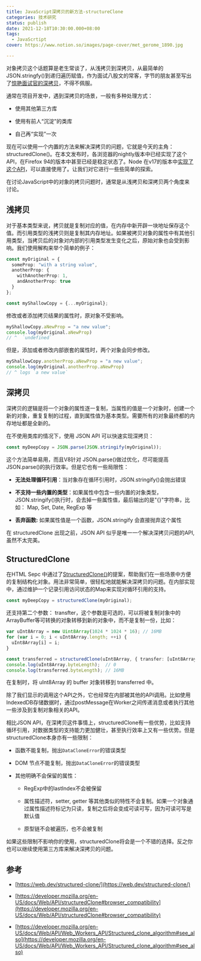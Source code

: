 ```yaml
---
title: JavaScript深拷贝的新方法-structureClone
categories: 技术研究
status: publish
date: 2021-12-18T10:30:00.000+08:00
tags:
  - JavaScrtipt
cover: https://www.notion.so/images/page-cover/met_gerome_1890.jpg

---
```



对象拷贝这个话题算是老生常谈了，从浅拷贝到深拷贝，从最简单的JSON.stringfy()到递归遍历赋值，作为面试八股文的常客，字节的朋友甚至写出了[惊艳面试官的深拷贝](https://juejin.cn/post/6844903929705136141)，不得不佩服。

通常在项目开发中，遇到深拷贝的场景，一般有多种处理方式：

- 使用其他第三方库

- 使用有前人“沉淀”的类库

- 自己再“实现”一次

现在可以使用一个内置的方法来解决深拷贝的问题，它就是今天的主角：structuredClone()。在本文发布时，各浏览器的nightly版本中已经实现了这个API，在Firefox 94的版本中甚至已经是稳定状态了。Node 在v17的版本中[实现了这个API](https://github.com/nodejs/node/pull/39759)，可以直接使用了。让我们对它进行一些些简单的探索。

在讨论JavaScript中的对象的拷贝问题时，通常是从浅拷贝和深拷贝两个角度来讨论。

## 浅拷贝

对于基本类型来说，拷贝就是复制对应的值，在内存中新开辟一块地址保存这个值。而引用类型的浅拷贝则是复制其内存地址。如果被拷贝对象的属性中有其他引用类型，当拷贝后的对象对内部的引用类型发生变化之后，原始对象也会受到影响。我们使用解构来举个简单的例子：

```typescript
const myOriginal = {
  someProp: "with a string value",
  anotherProp: {
    withAnotherProp: 1,
    andAnotherProp: true
  }
};

const myShallowCopy = {...myOriginal};
```

修改或者添加拷贝结果的属性时，原对象不受影响。

```typescript
myShallowCopy.aNewProp = "a new value";
console.log(myOriginal.aNewProp)
// ^  `undefined`
```

但是，添加或者修改内部嵌套的属性时，两个对象会同步修改。

```typescript
myShallowCopy.anotherProp.aNewProp = "a new value";
console.log(myOriginal.anotherProp.aNewProp) 
// ^ logs `a new value`
```

## 深拷贝

深拷贝的逻辑是将一个对象的属性逐一复制，当属性的值是一个对象时，创建一个新的对象，重复复制的过程，直到属性值为基本类型。需要所有的对象最终都的内存地址都是全新的。

在不使用类库的情况下，使用 JSON API 可以快速实现深拷贝：

```typescript
const myDeepCopy = JSON.parse(JSON.stringify(myOriginal));
```

这个方法简单易用，而且V8针对 JSON.parse()做过优化，尽可能提高JSON.parse()的执行效率。但是它也有一些局限性：

- **无法处理循环引用**：当对象存在循环引用时，JSON.stringify()会抛出错误

- **不支持一些内置的类型**：如果属性中包含一些内置的对象类型，JSON.stringify()执行时，会去掉一些属性值，最后输出的是"{}"字符串，比如： Map, Set, Date, RegExp 等

- **丢弃函数:** 如果属性值是一个函数，JSON.stringify 会直接抛弃这个属性

在 structuredClone 出现之前，JSON API 似乎是唯一一个解决深拷贝问题的API, 虽然不太完美。

## StructuredClone

在HTML Sepc 中通过了[StructuredClone()](https://html.spec.whatwg.org/multipage/structured-data.html#dom-structuredclone)的提案，帮助我们在一些场景中方便的复制结构化对象。用法非常简单，很轻松地就能解决深拷贝的问题。在内部实现中，通过维护一个记录引用访问状态的Map来实现对循环引用的支持。

```typescript
const myDeepCopy = structuredClone(myOriginal);
```

还支持第二个参数： transfter，这个参数是可选的，可以将被复制对象中的ArrayBuffer等可转换的对象转移到新的对象中，而不是复制一份，比如：

```typescript
var uInt8Array = new Uint8Array(1024 * 1024 * 16); // 16MB
for (var i = 0; i < uInt8Array.length; ++i) {
  uInt8Array[i] = i;
}

const transferred = structuredClone(uInt8Array, { transfer: [uInt8Array.buffer] }).
console.log(uInt8Array.byteLength);  // 0
console.log(transferred.byteLength); // 16MB
```

在复制时，将 uInt8Array 的 buffer 对象转移到 transferred 中。

除了我们显示的调用这个API之外，它也经常在内部被其他的API调用。比如使用IndexedDB存储数据时，通过postMessage在Worker之间传递消息或者执行其他一些涉及到复制对象相关的API。

相比JSON API，在深拷贝这件事情上，structuredClone有一些优势，比如支持循环引用，对数据类型的支持能力更加健壮，甚至执行效率上又有一些优势。但是structuredClone本身亦有一些限制：

- 函数不能复制，抛出`DataCloneError`的错误类型

- DOM 节点不能复制，抛出`DataCloneError`的错误类型

- 其他明确不会保留的属性：

	- RegExp中的lastIndex不会被保留

	- 属性描述符，setter, getter 等其他类似的特性不会复制。如果一个对象通过属性描述符标记为只读，复制之后将会变成可读可写，因为可读可写是默认值

	- 原型链不会被遍历，也不会被复制

如果这些限制不影响你的使用，structuredClone将会是一个不错的选择。反之你也可以继续使用第三方库来解决深拷贝的问题。

## 参考

- [https://web.dev/structured-clone/](https://web.dev/structured-clone/)

- [https://developer.mozilla.org/en-US/docs/Web/API/structuredClone#browser_compatibility](https://developer.mozilla.org/en-US/docs/Web/API/structuredClone#browser_compatibility)

- [https://developer.mozilla.org/en-US/docs/Web/API/Web_Workers_API/Structured_clone_algorithm#see_also](https://developer.mozilla.org/en-US/docs/Web/API/Web_Workers_API/Structured_clone_algorithm#see_also)
